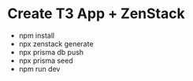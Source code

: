 # Create T3 App + ZenStack

- npm install
- npx zenstack generate
- npx prisma db push
- npx prisma seed
- npm run dev
